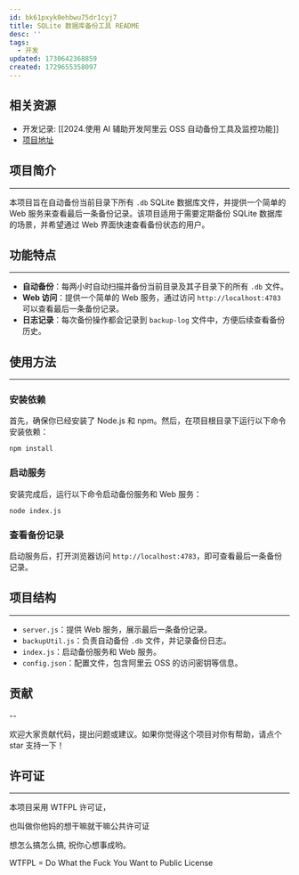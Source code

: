 ```yaml
---
id: bk61pxyk0ehbwu75dr1cyj7
title: SQLite 数据库备份工具 README
desc: ''
tags:
  - 开发
updated: 1730642368859
created: 1729655358097
---
```

## 相关资源
- 开发记录: [[2024.使用 AI 辅助开发阿里云 OSS 自动备份工具及监控功能]]
- [项目地址](https://gitee.com/imyyliang/sqlite-database-backup-tool)

## 项目简介
----

本项目旨在自动备份当前目录下所有 `.db` SQLite 数据库文件，并提供一个简单的 Web 服务来查看最后一条备份记录。该项目适用于需要定期备份 SQLite 数据库的场景，并希望通过 Web 界面快速查看备份状态的用户。

## 功能特点
----

*   **自动备份**：每两小时自动扫描并备份当前目录及其子目录下的所有 `.db` 文件。
*   **Web 访问**：提供一个简单的 Web 服务，通过访问 `http://localhost:4783` 可以查看最后一条备份记录。
*   **日志记录**：每次备份操作都会记录到 `backup-log` 文件中，方便后续查看备份历史。

## 使用方法
----

### 安装依赖

首先，确保你已经安装了 Node.js 和 npm。然后，在项目根目录下运行以下命令安装依赖：

```text-plain
npm install
```

### 启动服务

安装完成后，运行以下命令启动备份服务和 Web 服务：

```text-plain
node index.js
```

### 查看备份记录

启动服务后，打开浏览器访问 `http://localhost:4783`，即可查看最后一条备份记录。

## 项目结构
----

*   `server.js`：提供 Web 服务，展示最后一条备份记录。
*   `backupUtil.js`：负责自动备份 `.db` 文件，并记录备份日志。
*   `index.js`：启动备份服务和 Web 服务。
*   `config.json`：配置文件，包含阿里云 OSS 的访问密钥等信息。

## 贡献
--

欢迎大家贡献代码，提出问题或建议。如果你觉得这个项目对你有帮助，请点个 star 支持一下！

## 许可证
---

本项目采用 WTFPL 许可证，

也叫做你他妈的想干嘛就干嘛公共许可证

想怎么搞怎么搞, 祝你心想事成哟。

WTFPL = Do What the Fuck You Want to Public License
